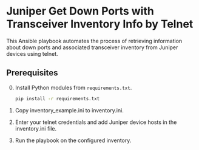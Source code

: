 # Juniper Get Down Ports with Transceiver Inventory Info by Telnet

This Ansible playbook automates the process of retrieving information about down ports and associated transceiver inventory from Juniper devices using telnet.

## Prerequisites

0. Install Python modules from `requirements.txt`.

   ```bash
   pip install -r requirements.txt

1. Copy inventory_example.ini to inventory.ini.

2. Enter your telnet credentials and add Juniper device hosts in the inventory.ini file.

3. Run the playbook on the configured inventory.